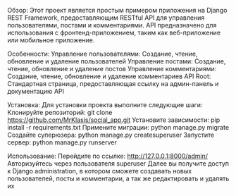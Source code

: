 ﻿Обзор:
Этот проект является простым примером приложения на Django REST Framework,
предоставляющим RESTful API для управления пользователями, постами и комментариями. 
API предназначено для использования с фронтенд-приложением, таким как веб-приложение или мобильное приложение.

Особенности:
Управление пользователями: Создание, чтение, обновление и удаление пользователей
Управление постами: Создание, чтение, обновление и удаление постов
Управление комментариями: Создание, чтение, обновление и удаление комментариев
API Root: Стандартная страница, предоставляющая ссылку на админ-панель и документацию API

Установка:
Для установки проекта выполните следующие шаги:
Клонируйте репозиторий: git clone https://github.com/MrKlasis/social_app.git
Установите зависимости: pip install -r requirements.txt
Примените миграции: python manage.py migrate
Создайте суперюзера: python manage.py createsuperuser
Запустите сервер: python manage.py runserver

Использование:
Перейдите по ссылке: http://127.0.0.1:8000/admin/
Авторизуйтесь через пользователя superuser
Далее вы получите доступ к Django administration, в котором сможете создавать новых пользователей, посты и комментарии,
а так же редактировать и удалять их
